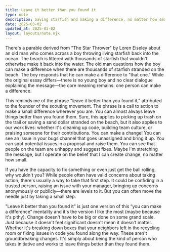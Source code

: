 ```yaml
---
title: Leave it better than you found it
type: note
description: Saving starfish and making a difference, no matter how small.
date: 2025-03-02
updated_at: 2025-03-02
layout: layouts/note.njk
---
```


There's a parable derived from "The Star Thrower" by Loren Eiseley about an old man who comes across a boy throwing living starfish back into the ocean. The beach is littered with thousands of starfish that wouldn't otherwise make it back into the water. The old man questions how the boy can make a difference when there are thousands of starfish stranded on the beach. The boy responds that he can make a difference to "that one." While the original essay differs—there is no young boy and no clear dialogue explaining the message—the core meaning remains: one person can make a difference.

This reminds me of the phrase "leave it better than you found it," attributed to the founder of the scouting movement. The phrase is a call to action to make a small difference wherever you are. You can almost always leave things better than you found them. Sure, this applies to picking up trash on the trail or saving a sand dollar stranded on the beach, but it also applies to our work lives: whether it's cleaning up code, building team culture, or praising someone for their contributions. You can make a change! You can see an issue in your bugs channel that goes unassigned and bring it up. You can spot potential issues in a proposal and raise them. You can see that people on the team are unhappy and suggest fixes. Maybe I'm stretching the message, but I operate on the belief that I can create change, no matter how small. 

If you have the capacity to fix something or even just get the ball rolling, why wouldn't you? While people often have valid concerns about taking action, there's usually a way to take that first step. It could be confiding in a trusted person, raising an issue with your manager, bringing up concerns anonymously or publicly—there are levels to it. But you can often move the needle just by taking a small step.

"Leave it better than you found it" is just one version of this “you can make a difference” mentality and it's the version I like the most (maybe because it's pithy). Change doesn't have to be big or done on some grand scale. Just because it doesn't feel significant doesn't mean it doesn't matter. Whether it's breaking down boxes that your neighbors left in the recycling room or fixing issues in code you found along the way. These aren't groundbreaking changes. It's simply about being the kind of person who takes initiative and works to leave things better than they found them.
